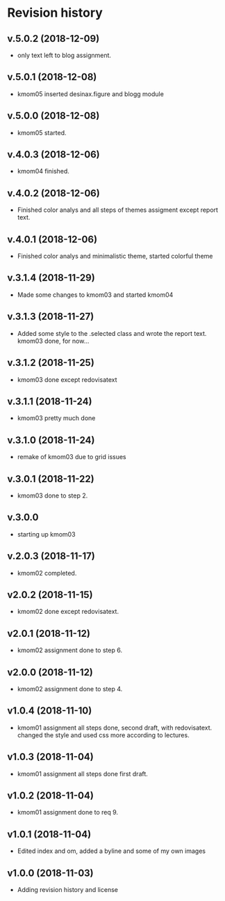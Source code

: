 Revision history
================


v.5.0.2 (2018-12-09)
---------------------
* only text left to blog assignment.


v.5.0.1 (2018-12-08)
---------------------
* kmom05 inserted desinax.figure and blogg module


v.5.0.0 (2018-12-08)
---------------------
* kmom05 started.


v.4.0.3 (2018-12-06)
---------------------
* kmom04 finished.


v.4.0.2 (2018-12-06)
---------------------
* Finished color analys and all steps of themes assigment except report text.


v.4.0.1 (2018-12-06)
---------------------
* Finished color analys and minimalistic theme, started colorful theme


v.3.1.4 (2018-11-29)
---------------------
* Made some changes to kmom03 and started kmom04


v.3.1.3 (2018-11-27)
---------------------
* Added some style to the .selected class and wrote the report text.
kmom03 done, for now...


v.3.1.2 (2018-11-25)
---------------------
* kmom03 done except redovisatext


v.3.1.1 (2018-11-24)
---------------------
* kmom03 pretty much done



v.3.1.0 (2018-11-24)
---------------------
* remake of kmom03 due to grid issues



v.3.0.1 (2018-11-22)
--------------------
* kmom03 done to step 2.



v.3.0.0
-------------------
* starting up kmom03



v.2.0.3 (2018-11-17)
-------------------
* kmom02 completed.



v2.0.2 (2018-11-15)
-------------------
* kmom02 done except redovisatext.



v2.0.1 (2018-11-12)
-------------------
* kmom02 assignment done to step 6.



v2.0.0 (2018-11-12)
-----------------
* kmom02 assignment done to step 4.



v1.0.4 (2018-11-10)
----------------
* kmom01 assignment all steps done, second draft, with redovisatext.
 changed the style and used css more according to lectures.



v1.0.3 (2018-11-04)
--------------
* kmom01 assignment all steps done first draft.




v1.0.2 (2018-11-04)
-------------
* kmom01 assignment done to req 9.



v1.0.1 (2018-11-04)
-------------------
* Edited index and om, added a byline and some of my own images



v1.0.0 (2018-11-03)
-------------------
* Adding revision history and license

